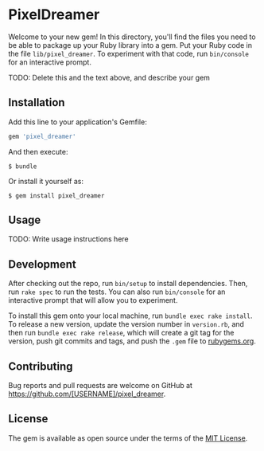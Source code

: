 # PixelDreamer

Welcome to your new gem! In this directory, you'll find the files you need to be able to package up your Ruby library into a gem. Put your Ruby code in the file `lib/pixel_dreamer`. To experiment with that code, run `bin/console` for an interactive prompt.

TODO: Delete this and the text above, and describe your gem

## Installation

Add this line to your application's Gemfile:

```ruby
gem 'pixel_dreamer'
```

And then execute:

    $ bundle

Or install it yourself as:

    $ gem install pixel_dreamer

## Usage

TODO: Write usage instructions here

## Development

After checking out the repo, run `bin/setup` to install dependencies. Then, run `rake spec` to run the tests. You can also run `bin/console` for an interactive prompt that will allow you to experiment.

To install this gem onto your local machine, run `bundle exec rake install`. To release a new version, update the version number in `version.rb`, and then run `bundle exec rake release`, which will create a git tag for the version, push git commits and tags, and push the `.gem` file to [rubygems.org](https://rubygems.org).

## Contributing

Bug reports and pull requests are welcome on GitHub at https://github.com/[USERNAME]/pixel_dreamer.


## License

The gem is available as open source under the terms of the [MIT License](http://opensource.org/licenses/MIT).

